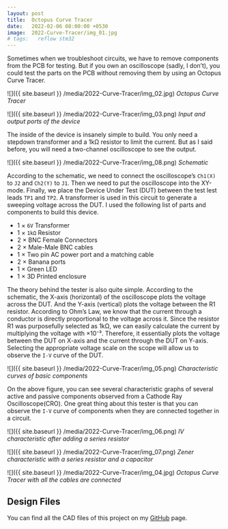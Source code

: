 ```yaml
---
layout: post
title:  Octopus Curve Tracer
date:   2022-02-06 08:00:00 +0530
image:  2022-Curve-Tracer/img_01.jpg
# tags:   reflow stm32
---
```

Sometimes when we troubleshoot circuits, we have to remove components from the PCB for testing. But if you own an oscilloscope (sadly, I don’t), you could test the parts on the PCB without removing them by using an Octopus Curve Tracer.

![]({{ site.baseurl }} /media/2022-Curve-Tracer/img_02.jpg)
*Octopus Curve Tracer*

![]({{ site.baseurl }} /media/2022-Curve-Tracer/img_03.png)
*Input and output ports of the device*

The inside of the device is insanely simple to build. You only need a stepdown transformer and a 1kΩ resistor to limit the current. But as I said before, you will need a two-channel oscilloscope to see the output.

![]({{ site.baseurl }} /media/2022-Curve-Tracer/img_08.png)
*Schematic*

According to the schematic, we need to connect the oscilloscope’s `Ch1(X)` to `J2` and `Ch2(Y)` to `J1`. Then we need to put the oscilloscope into the XY-mode. Finally, we place the Device Under Test (DUT) between the test lest leads `TP1` and `TP2`. A transformer is used in this circuit to generate a sweeping voltage across the DUT. I used the following list of parts and components to build this device.

- 1 × `6V` Transformer
- 1 × `1kΩ` Resistor
- 2 × BNC Female Connectors
- 2 × Male-Male BNC cables
- 1 × Two pin AC power port and a matching cable
- 2 × Banana ports
- 1 × Green LED
- 1 × 3D Printed enclosure

The theory behind the tester is also quite simple. According to the schematic, the X-axis (horizontal) of the oscilloscope plots the voltage across the DUT. And the Y-axis (vertical) plots the voltage between the R1 resistor. According to Ohm’s Law, we know that the current through a conductor is directly proportional to the voltage across it. Since the resistor R1 was purposefully selected as 1kΩ, we can easily calculate the current by multiplying the voltage with ×10⁻³. Therefore, it essentially plots the voltage between the DUT on X-axis and the current through the DUT on Y-axis. Selecting the appropriate voltage scale on the scope will allow us to observe the `I-V` curve of the DUT.

![]({{ site.baseurl }} /media/2022-Curve-Tracer/img_05.png)
*Characteristic curves of basic components*

On the above figure, you can see several characteristic graphs of several active and passive components observed from a Cathode Ray Oscilloscope(CRO). One great thing about this tester is that you can observe the `I-V` curve of components when they are connected together in a circuit.

![]({{ site.baseurl }} /media/2022-Curve-Tracer/img_06.png)
*IV characteristic after adding a series resistor*

![]({{ site.baseurl }} /media/2022-Curve-Tracer/img_07.png)
*Zener characteristic with a series resistor and a capacitor*

![]({{ site.baseurl }} /media/2022-Curve-Tracer/img_04.jpg)
*Octopus Curve Tracer with all the cables are connected*

## Design Files

You can find all the CAD files of this project on my [GitHub](https://github.com/LKbrilliant/Curve-Tracer) page.